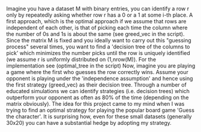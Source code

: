 
Imagine you have a dataset M with binary entries, you can identify a row r only by repeatedly asking whether row r has a 0 or a 1 at some i-th place. A first approach, which is the optimal approach if we assume that rows are independent of each other, is that of picking each time the column where the number of 0s and 1s is about the same (see greed_vec in the script). Since the matrix M is fixed and you ideally want to carry out this "guessing process" several times, you want to find a 'decision tree of the columns to pick' which minimizes the number picks until the row is uniquely identified (we assume r is uniformly distributed on (1,nrow(M)). For the implementation see (optimal_tree in the script) Now, imagine you are playing a game where the first who guesses the row correctly wins. Assume your opponent is playing under the 'independence assumption' and hence using the first strategy (greed_vec) as their decision tree. Through a number of educated simulations we can identify strategies (i.e. decision trees) which outperform your opponent as often as 80% of the time (depending on the matrix obviously). The idea for this project came to my mind when I was trying to find an optimal strategy for playing the popular board game 'Guess the character'. It is surprising how, even for these small datasets (generally 30x20) you can have a substantial hedge by adopting my strategy.
